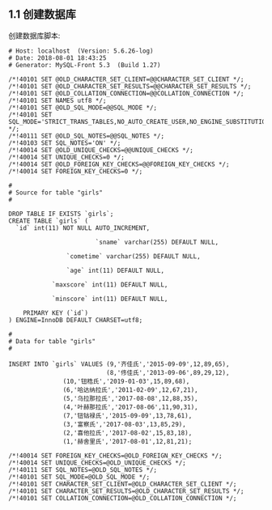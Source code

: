 ## 1.1 创建数据库

创建数据库脚本:

	# Host: localhost  (Version: 5.6.26-log)
	# Date: 2018-08-01 18:43:25
	# Generator: MySQL-Front 5.3  (Build 1.27)
	
	/*!40101 SET @OLD_CHARACTER_SET_CLIENT=@@CHARACTER_SET_CLIENT */;
	/*!40101 SET @OLD_CHARACTER_SET_RESULTS=@@CHARACTER_SET_RESULTS */;
	/*!40101 SET @OLD_COLLATION_CONNECTION=@@COLLATION_CONNECTION */;
	/*!40101 SET NAMES utf8 */;
	/*!40101 SET @OLD_SQL_MODE=@@SQL_MODE */;
	/*!40101 SET SQL_MODE='STRICT_TRANS_TABLES,NO_AUTO_CREATE_USER,NO_ENGINE_SUBSTITUTION' */;
	/*!40111 SET @OLD_SQL_NOTES=@@SQL_NOTES */;
	/*!40103 SET SQL_NOTES='ON' */;
	/*!40014 SET @OLD_UNIQUE_CHECKS=@@UNIQUE_CHECKS */;
	/*!40014 SET UNIQUE_CHECKS=0 */;
	/*!40014 SET @OLD_FOREIGN_KEY_CHECKS=@@FOREIGN_KEY_CHECKS */;
	/*!40014 SET FOREIGN_KEY_CHECKS=0 */;
	
	#
	# Source for table "girls"
	#
	
	DROP TABLE IF EXISTS `girls`;
	CREATE TABLE `girls` (
	  `id` int(11) NOT NULL AUTO_INCREMENT,
	  
	                        `sname` varchar(255) DEFAULT NULL,
	  
			        `cometime` varchar(255) DEFAULT NULL,
	  
			        `age` int(11) DEFAULT NULL,
	  
				`maxscore` int(11) DEFAULT NULL,
	  
				`minscore` int(11) DEFAULT NULL,
	  
		PRIMARY KEY (`id`)
	) ENGINE=InnoDB DEFAULT CHARSET=utf8;
	
	#
	# Data for table "girls"
	#
	
	INSERT INTO `girls` VALUES (9,'齐佳氏','2015-09-09',12,89,65),
	                           (8,'佟佳氏','2013-09-06',89,29,12),
				   (10,'钮梏氏','2019-01-03',15,89,68),
				   (6,'哈达纳拉氏','2011-02-09',12,67,21),
				   (5,'乌拉那拉氏','2017-08-08',12,88,35),
				   (4,'叶赫那拉氏','2017-08-06',11,90,31),
				   (7,'钮钴禄氏','2015-09-09',13,78,61),
				   (3,'富察氏','2017-08-03',13,85,29),
				   (2,'喜他拉氏','2017-08-02',15,83,18),
				   (1,'赫舍里氏','2017-08-01',12,81,21);
	
	/*!40014 SET FOREIGN_KEY_CHECKS=@OLD_FOREIGN_KEY_CHECKS */;
	/*!40014 SET UNIQUE_CHECKS=@OLD_UNIQUE_CHECKS */;
	/*!40111 SET SQL_NOTES=@OLD_SQL_NOTES */;
	/*!40101 SET SQL_MODE=@OLD_SQL_MODE */;
	/*!40101 SET CHARACTER_SET_CLIENT=@OLD_CHARACTER_SET_CLIENT */;
	/*!40101 SET CHARACTER_SET_RESULTS=@OLD_CHARACTER_SET_RESULTS */;
	/*!40101 SET COLLATION_CONNECTION=@OLD_COLLATION_CONNECTION */;
